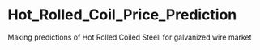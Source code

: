 # Hot_Rolled_Coil_Price_Prediction
 Making predictions of Hot Rolled Coiled Steell for galvanized wire market
